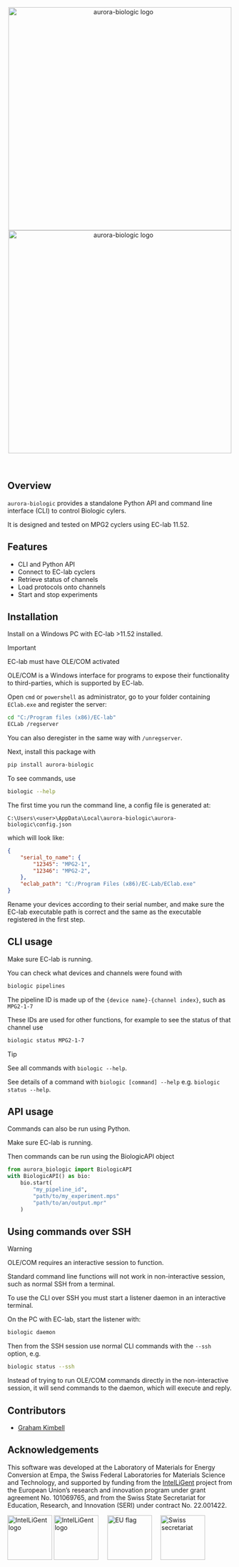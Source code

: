<p align="center">
  <img src="https://github.com/user-attachments/assets/0caae30d-92cf-4964-b95d-c84d59041a78#gh-light-mode-only" width="500" align="center" alt="aurora-biologic logo">
  <img src="https://github.com/user-attachments/assets/7a32e5f4-f2a7-4ef4-83b1-50e9e10ff4fb#gh-dark-mode-only" width="500" align="center" alt="aurora-biologic logo">
</p>

</br>

## Overview
`aurora-biologic` provides a standalone Python API and command line interface (CLI) to control Biologic cylers.

It is designed and tested on MPG2 cyclers using EC-lab 11.52.

## Features
- CLI and Python API
- Connect to EC-lab cyclers
- Retrieve status of channels
- Load protocols onto channels
- Start and stop experiments

## Installation
Install on a Windows PC with EC-lab >11.52 installed.
> [!IMPORTANT]
> EC-lab must have OLE/COM activated

OLE/COM is a Windows interface for programs to expose their functionality to third-parties, which is supported by EC-lab.

Open `cmd` or `powershell` as administrator, go to your folder containing `EClab.exe` and register the server:

```bash
cd "C:/Program files (x86)/EC-lab"
ECLab /regserver
```

You can also deregister in the same way with `/unregserver`.

Next, install this package with
```bash
pip install aurora-biologic
```

To see commands, use
```bash
biologic --help
```

The first time you run the command line, a config file is generated at:

`C:\Users\<user>\AppData\Local\aurora-biologic\aurora-biologic\config.json`

which will look like:
```json
{
    "serial_to_name": {
        "12345": "MPG2-1",
        "12346": "MPG2-2",
    },
    "eclab_path": "C:/Program Files (x86)/EC-Lab/EClab.exe"
}
```
Rename your devices according to their serial number, and make sure the EC-lab executable path is correct and the same as the executable registered in the first step.

## CLI usage

Make sure EC-lab is running.

You can check what devices and channels were found with
```bash
biologic pipelines
```
The pipeline ID is made up of the `{device name}-{channel index}`, such as `MPG2-1-7`

These IDs are used for other functions, for example to see the status of that channel use
```bash
biologic status MPG2-1-7
```

>[!TIP]
>See all commands with `biologic --help`.
>
>See details of a command with `biologic [command] --help` e.g. `biologic status --help`.

## API usage

Commands can also be run using Python.

Make sure EC-lab is running.

Then commands can be run using the BiologicAPI object
```python
from aurora_biologic import BiologicAPI
with BiologicAPI() as bio:
    bio.start(
        "my_pipeline_id",
        "path/to/my_experiment.mps"
        "path/to/an/output.mpr"
    )
```

## Using commands over SSH
>[!WARNING]
>OLE/COM requires an interactive session to function.
>
>Standard command line functions will not work in non-interactive session, such as normal SSH from a terminal.

To use the CLI over SSH you must start a listener daemon in an interactive terminal.

On the PC with EC-lab, start the listener with:
```bash
biologic daemon
```

Then from the SSH session use normal CLI commands with the `--ssh` option, e.g.
```bash
biologic status --ssh
```

Instead of trying to run OLE/COM commands directly in the non-interactive session, it will send commands to the daemon, which will execute and reply.

## Contributors

- [Graham Kimbell](https://github.com/g-kimbell)

## Acknowledgements

This software was developed at the Laboratory of Materials for Energy Conversion at Empa, the Swiss Federal Laboratories for Materials Science and Technology, and supported by funding from the [IntelLiGent](https://heuintelligent.eu/) project from the European Union’s research and innovation program under grant agreement No. 101069765, and from the Swiss State Secretariat for Education, Research, and Innovation (SERI) under contract No. 22.001422.

<img src="https://github.com/user-attachments/assets/373d30b2-a7a4-4158-a3d8-f76e3a45a508#gh-light-mode-only" height="100" alt="IntelLiGent logo">
<img src="https://github.com/user-attachments/assets/9d003d4f-af2f-497a-8560-d228cc93177c#gh-dark-mode-only" height="100" alt="IntelLiGent logo">&nbsp;&nbsp;&nbsp;&nbsp;
<img src="https://github.com/user-attachments/assets/1d32a635-703b-432c-9d42-02e07d94e9a9" height="100" alt="EU flag">&nbsp;&nbsp;&nbsp;&nbsp;
<img src="https://github.com/user-attachments/assets/cd410b39-5989-47e5-b502-594d9a8f5ae1" height="100" alt="Swiss secretariat">
